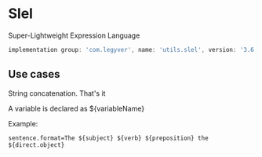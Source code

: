 # Slel
Super-Lightweight Expression Language

```groovy
implementation group: 'com.legyver', name: 'utils.slel', version: '3.6.0'
```

## Use cases
String concatenation.  That's it

A variable is declared as ${variableName}

Example:
```properties
sentence.format=The ${subject} ${verb} ${preposition} the ${direct.object}
```